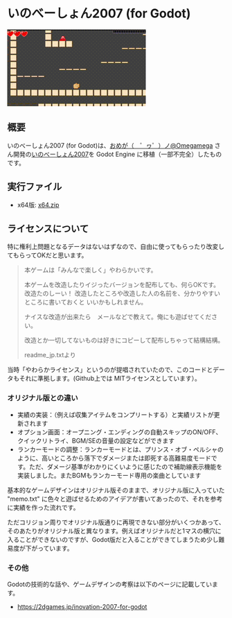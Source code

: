 # いのべーしょん2007 (for Godot)

![いのべーしょん2007 for Godot](./docs/ino.gif)

## 概要
いのべーしょん2007 (for Godot)は、[おめが（　゜ヮ゜）ノ@Omegamega](https://twitter.com/Omegamega) さん開発の[いのべーしょん2007](http://o-mega.sakura.ne.jp/product/ino.html)を Godot Engine に移植（一部不完全）したものです。

## 実行ファイル

* x64版: [x64.zip](./exports/x64.zip)

## ライセンスについて

特に権利上問題となるデータはないはずなので、自由に使ってもらったり改変してもらってOKだと思います。

> 本ゲームは「みんなで楽しく」やわらかいです。
> 
> 本ゲームを改造したりイジったバージョンを配布しても、何らOKです。改造たのしーい！
> 改造したところや改造した人の名前を、分かりやすいところに書いておくと
> いいかもしれません。
> 
> ナイスな改造が出来たら　メールなどで教えて。俺にも遊ばせてください。
> 
> 改造とか一切してないものは好きにコピーして配布しちゃって結構結構。
> 
> readme_jp.txtより


当時「やわらかライセンス」というのが提唱されていたので、このコードとデータもそれに準拠します。(Github上では MITライセンスとしています）。

### オリジナル版との違い

* 実績の実装：（例えば収集アイテムをコンプリートする）と実績リストが更新されます
* オプション画面：オープニング・エンディングの自動スキップのON/OFF、クイックリトライ、BGM/SEの音量の設定などができます
* ランカーモードの調整：ランカーモードとは、プリンス・オブ・ペルシャのように、高いところから落下でダメージまたは即死する高難易度モードです。ただ、ダメージ基準がわかりにくいように感じたので補助線表示機能を実装しました。またBGMもランカーモード専用の楽曲としています

基本的なゲームデザインはオリジナル版そのままで、オリジナル版に入っていた "memo.txt" に色々と遊ばせるためのアイデアが書いてあったので、それを参考に実績を作った流れです。

ただコリジョン周りでオリジナル版通りに再現できない部分がいくつかあって、そのあたりがオリジナル版と異なります。例えばオリジナルだと1マスの横穴に入ることができないのですが、Godot版だと入ることができてしまうため少し難易度が下がっています。

### その他

Godotの技術的な話や、ゲームデザインの考察は以下のページに記載しています。

* https://2dgames.jp/inovation-2007-for-godot

